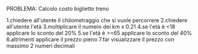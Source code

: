 PROBLEMA: Calcolo costo biglietto treno

1.chiedere all'utente il chilometraggio che si vuole percorrere
2.chiedere all'utente l'età
3.moltiplicare il numero dei km x 0.21
4.se l'età è <18 applicare lo sconto del 20%
5.se l'età è >=65 applicare lo sconto del 40%
6.altrimenti applicare il prezzo pieno
7.far visualizzare il prezzo con massimo 2 numeri decimali